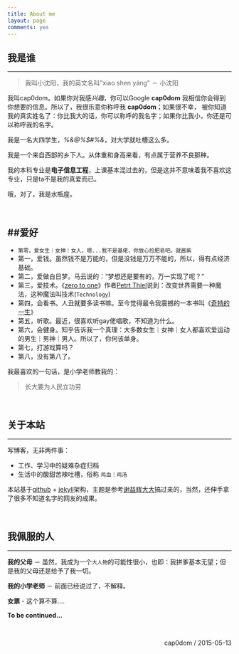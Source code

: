 ```yaml
---
title: About me
layout: page
comments: yes
---
```


## 我是谁
----
> 我叫小沈阳，我的英文名叫"xiao shen yáng" － 小沈阳

我叫cap0dom。如果你对我感*兴趣*，你可以Google **cap0dom**
我相信你会得到你想要的信息。所以了，我很乐意你称呼我 **cap0dom**；如果很不幸，
被你知道我的真实姓名了：你比我大的话，你可以称呼的我名字；如果你比我小，你还是可以称呼我的名字。

我是一名大四学生，*%&@%$#%&*，对大学就吐槽这么多。

我是一个来自西部的乡下人。从体重和身高来看，有点属于营养不良那种。

我的本科专业是**电子信息工程**，上课基本混过去的，但是这并不意味着我不喜欢这专业，只是ta不是我的真爱而已。

哦，对了，我是水瓶座。

<br/>

##爱好
----------
- `第零，爱女生｜女神｜女人，嗯...我不是基佬，你放心捡肥皂吧。就酱紫`
- 第一，爱钱。虽然钱不是万能的，但是没钱是万万不能的，所以，得有点经济基础。
- 第二，爱做白日梦。马云说的：“梦想还是要有的，万一实现了呢？”
- 第三，爱技术。《[zero to one](http://book.douban.com/subject/26297606/)》作者[Petrt Thiel](https://en.wikipedia.org/wiki/Peter_Thiel)说到：改变世界需要一种魔法，这种魔法叫技术(`Technology`)
- 第四，会看书。人丑就要多读书嘛。至今觉得最令我震撼的一本书叫《[奇特的一生](http://book.douban.com/subject/1115353/)》
- 第五，听歌。最近，很喜欢听gay佬唱歌，不知道为什么。
- 第六，会健身。知乎告诉我一个真理：大多数女生｜女神｜女人都喜欢爱运动的男生｜男神｜男人。所以了，你何该单身。
- 第七，打游戏算吗？
- 第八，没有第八了。

我最喜欢的一句话，是小学老师教我的：

> 长大要为人民立功劳

<br/>

## 关于本站
----

写博客，无非两件事：

- 工作、学习中的疑难杂症归档
- 生活中的酸甜苦辣吐槽，俗称 `鸡血｜鸡汤`

本站基于[github](https://github.com) + [jekyll](http://jekyllrb.com)架构，主题是参考[谢益辉大大](http://yihui.name)搞过来的，当然，还伸手拿了很多不知道名字的网友的成果。


<br/>

## 我佩服的人
----
**我的父母** － 虽然，我成为一个`大人物`的可能性很小，也即：我拼爹基本无望；但是我的父母还是给予了我一切。

**我的小学老师** － 前面已经说过了，不解释。

**女票** - 这个算不算....

**To be continued...**

<br/>

<p align="right">cap0dom / 2015-05-13</p>
